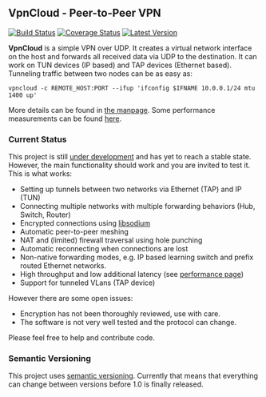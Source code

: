 VpnCloud - Peer-to-Peer VPN
---------------------------

[![Build Status](https://travis-ci.org/dswd/vpncloud.rs.svg?branch=master)](https://travis-ci.org/dswd/vpncloud.rs)
[![Coverage Status](https://coveralls.io/repos/dswd/vpncloud.rs/badge.svg?branch=master&service=github)](https://coveralls.io/github/dswd/vpncloud.rs?branch=master)
[![Latest Version](https://img.shields.io/crates/v/vpncloud.svg)](https://crates.io/crates/vpncloud)

**VpnCloud** is a simple VPN over UDP. It creates a virtual network interface on
the host and forwards all received data via UDP to the destination. It can work
on TUN devices (IP based) and TAP devices (Ethernet based). Tunneling traffic
between two nodes can be as easy as:

```
vpncloud -c REMOTE_HOST:PORT --ifup 'ifconfig $IFNAME 10.0.0.1/24 mtu 1400 up'
```

More details can be found in [the manpage](vpncloud.md).
Some performance measurements can be found [here](performance.md).


### Current Status

This project is still [under development](CHANGELOG.md) and has yet to reach a stable state.
However, the main functionality should work and you are invited to test it.
This is what works:

* Setting up tunnels between two networks via Ethernet (TAP) and IP (TUN)
* Connecting multiple networks with multiple forwarding behaviors (Hub, Switch, Router)
* Encrypted connections using [libsodium](https://github.com/jedisct1/libsodium)
* Automatic peer-to-peer meshing
* NAT and (limited) firewall traversal using hole punching
* Automatic reconnecting when connections are lost
* Non-native forwarding modes, e.g. IP based learning switch and prefix routed Ethernet networks.
* High throughput and low additional latency (see [performance page](performance.md))
* Support for tunneled VLans (TAP device)

However there are some open issues:

* Encryption has not been thoroughly reviewed, use with care.
* The software is not very well tested and the protocol can change.

Please feel free to help and contribute code.


### Semantic Versioning

This project uses [semantic versioning](http://semver.org). Currently that means that everything can change between versions before 1.0 is finally released.
